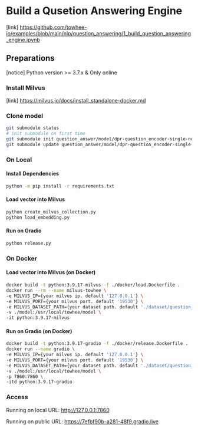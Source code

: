 # Build a Qusetion Answering Engine

[link] <https://github.com/towhee-io/examples/blob/main/nlp/question_answering/1_build_question_answering_engine.ipynb>

## Preparations

[notice] Python version >= 3.7.x & Only online

### Install Milvus

[link] <https://milvus.io/docs/install_standalone-docker.md>

### Clone model

``` bash
git submodule status
# init submodule on first time
git submodule init question_answer/model/dpr-question_encoder-single-nq-base
git submodule update question_answer/model/dpr-question_encoder-single-nq-base
```

### On Local

#### Install Dependencies

``` bash
python -m pip install -r requirements.txt
```

#### Load vector into Milvus

``` bash
python create_milvus_collection.py
python load_embedding.py
```

#### Run on Gradio

``` bash
python release.py
```

### On Docker

#### Load vector into Milvus (on Docker)

``` bash
docker build -t python:3.9.17-milvus -f ./docker/load.Dockerfile .
docker run --rm --name milvus-towhee \
-e MILVUS_IP={your milvus ip. default '127.0.0.1'} \
-e MILVUS_PORT={your milvus port. default '19530'} \
-e MILVUS_DATASET_PATH={your dataset path. default './dataset/question_answer.csv'} \
-v ./model:/usr/local/towhee/model \
-it python:3.9.17-milvus
```

#### Run on Gradio (on Docker)

``` bash
docker build -t python:3.9.17-gradio -f ./docker/release.Dockerfile .
docker run --name gradio \
-e MILVUS_IP={your milvus ip. default '127.0.0.1'} \
-e MILVUS_PORT={your milvus port. default '19530'} \
-e MILVUS_DATASET_PATH={your dataset path. default './dataset/question_answer.csv'} \
-v ./model:/usr/local/towhee/model \
-p 7860:7860 \
-itd python:3.9.17-gradio
```

### Access

Running on local URL:  <http://127.0.0.1:7860>

Running on public URL: <https://7efbf90b-a281-48f9.gradio.live>
